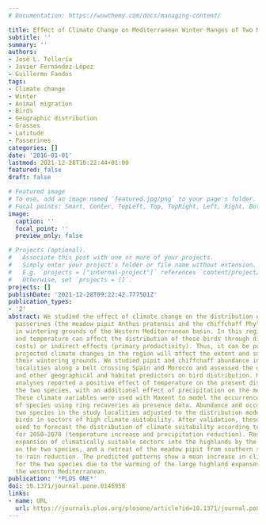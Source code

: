 ```yaml
---
# Documentation: https://wowchemy.com/docs/managing-content/

title: Effect of Climate Change on Mediterranean Winter Ranges of Two Migratory Passerines
subtitle: ''
summary: ''
authors:
- José L. Tellería
- Javier Fernández-López
- Guillermo Fandos
tags:
- Climate change
- Winter
- Animal migration
- Birds
- Geographic distribution
- Grasses
- Latitude
- Passerines
categories: []
date: '2016-01-01'
lastmod: 2021-12-28T10:22:44+01:00
featured: false
draft: false

# Featured image
# To use, add an image named `featured.jpg/png` to your page's folder.
# Focal points: Smart, Center, TopLeft, Top, TopRight, Left, Right, BottomLeft, Bottom, BottomRight.
image:
  caption: ''
  focal_point: ''
  preview_only: false

# Projects (optional).
#   Associate this post with one or more of your projects.
#   Simply enter your project's folder or file name without extension.
#   E.g. `projects = ["internal-project"]` references `content/project/deep-learning/index.md`.
#   Otherwise, set `projects = []`.
projects: []
publishDate: '2021-12-28T09:22:42.777501Z'
publication_types:
- '2'
abstract: We studied the effect of climate change on the distribution of two insectivorous
  passerines (the meadow pipit Anthus pratensis and the chiffchaff Phylloscopus collybita)
  in wintering grounds of the Western Mediterranean basin. In this region, precipitation
  and temperature can affect the distribution of these birds through direct (thermoregulation
  costs) or indirect effects (primary productivity). Thus, it can be postulated that
  projected climate changes in the region will affect the extent and suitability of
  their wintering grounds. We studied pipit and chiffchaff abundance in several hundred
  localities along a belt crossing Spain and Morocco and assessed the effects of climate
  and other geographical and habitat predictors on bird distribution. Multivariate
  analyses reported a positive effect of temperature on the present distribution of
  the two species, with an additional effect of precipitation on the meadow pipit.
  These climate variables were used with Maxent to model the occurrence probabilities
  of species using ring recoveries as presence data. Abundance and occupancy of the
  two species in the study localities adjusted to the distribution models, with more
  birds in sectors of high climate suitability. After validation, these models were
  used to forecast the distribution of climate suitability according to climate projections
  for 2050–2070 (temperature increase and precipitation reduction). Results show an
  expansion of climatically suitable sectors into the highlands by the effect of warming
  on the two species, and a retreat of the meadow pipit from southern sectors related
  to rain reduction. The predicted patterns show a mean increase in climate suitability
  for the two species due to the warming of the large highland expanses typical of
  the western Mediterranean.
publication: '*PLOS ONE*'
doi: 10.1371/journal.pone.0146958
links:
- name: URL
  url: https://journals.plos.org/plosone/article?id=10.1371/journal.pone.0146958
---
```

